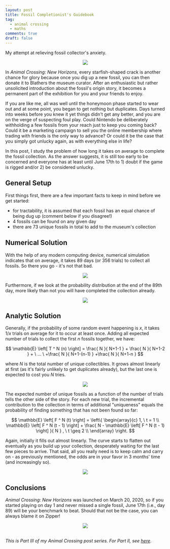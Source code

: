 ```yaml
---
layout: post
title: Fossil Completionist's Guidebook
tag:
  - animal crossing
  - maths
comments: true
draft: false
---
```


My attempt at relieving fossil collector's anxiety.

<div align="center">
  <img src="https://shawenyao.github.io/Photos/Animal Crossing/006.jpg" />
</div>

In _Animal Crossing: New Horizons_, every starfish-shaped crack is another chance for glory because once you dig up a new fossil, you can then donate it to Blathers the museum curator. After an enthusiastic but rather unsolicited introduction about the fossil's origin story, it becomes a permanent part of the exhibition for you and your friends to enjoy.

If you are like me, all was well until the honeymoon phase started to wear out and at some point, you began to get nothing but duplicates. Days turned into weeks before you knew it yet things didn't get any better, and you are on the verge of suspecting foul play. Could Nintendo be deliberately withholding a few fossils from your reach just to keep you coming back? Could it be a marketing campaign to sell you the online membership where trading with friends is the only way to advance? Or could it be the case that you simply got unlucky again, as with everything else in life?

In this post, I study the problem of how long it takes on average to complete the fossil collection. As the answer suggests, it is still too early to be concerned and everyone has at least until June 17th to 1) doubt if the game is rigged and/or 2) be considered unlucky.

## General Setup

First things first, there are a few important facts to keep in mind before we get started:
* for tractability, it is assumed that each fossil has an equal chance of being dug up (comment below if you disagree!)
* 4 fossils can be found on any given day
* there are 73 unique fossils in total to add to the museum's collection

## Numerical Solution

With the help of any modern computing device, numerical simulation indicates that on average, it takes 89 days (or 356 trials) to collect all fossils. So there you go - it's not that bad.

<div align="center">
  <img src="https://shawenyao.github.io/R/output/animal_crossing/fossils_collector_1.png" />
</div>

Furthermore, if we look at the probability distribution at the end of the 89th day, more likely than not you will have completed the collection already.

<div align="center">
  <img src="https://shawenyao.github.io/R/output/animal_crossing/fossils_collector_2.png" />
</div>

## Analytic Solution

Generally, if the probability of some random event happening is $x$, it takes $1 / x$ trials on average for it to occur at least once. Adding all expected number of trials to collect the first $n$ fossils together, we have:

$$
\mathbb{E} \left[ T ^ N (n) \right] = \frac{ N }{ N+1-1 } + \frac{ N }{ N+1-2 } + \ ... \ +\frac{ N }{ N+1-(n-1) } +\frac{ N }{ N+1-n } 
$$

where $N$ is the total number of unique collectibles. It grows almost linearly at first (as it's fairly unlikely to get duplicates already), but the last one is expected to cost you $N$ tries.

<div align="center">
  <img src="https://shawenyao.github.io/R/output/animal_crossing/fossils_collector_3.png" />
</div>

The expected number of unique fossils as a function of the number of trials tells the other side of the story. For each new trial, the incremental contribution to the collection in terms of additional "uniqueness" equals the probability of finding something that has not been found so far:

$$
\mathbb{E} \left[ F ^ N (t) \right] = 
\left\{ 
\begin{array}{c}
1, \ t = 1 \\ 
\mathbb{E} \left[ F ^ N (t - 1) \right] + \frac{ N - \mathbb{E} \left[ F ^ N (t - 1) \right] }{ N } , \ t \geq 2 \\ 
\end{array}
\right. 
$$

Again, initially it fills out almost linearly. The curve starts to flatten out eventually as you build up your collection, desperately waiting for the last few pieces to arrive. That said, all you really need is to keep calm and carry on - as previously mentioned, the odds are in your favor in 3 months' time (and increasingly so).

<div align="center">
  <img src="https://shawenyao.github.io/R/output/animal_crossing/fossils_collector_4.png" />
</div>

## Conclusions

_Animal Crossing: New Horizons_ was launched on March 20, 2020, so if you started playing on day 1 and never missed a single fossil, June 17th (i.e., day 89) will be your benchmark to beat. Should that not be the case, you can always blame it on Zipper!

<div align="center">
  <img src="https://shawenyao.github.io/Photos/Animal Crossing/007.jpg" />
</div>

<br>

_This is Part III of my Animal Crossing post series. For Part II, see [here](/Modern-Portfolio-Theory-a-Case-Study-on-Turnips/)_.
